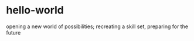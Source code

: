 # hello-world
opening a new world of possibilities; recreating a skill set, preparing for the future
